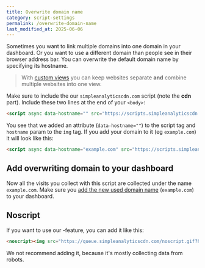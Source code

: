 ```yaml
---
title: Overwrite domain name
category: script-settings
permalink: /overwrite-domain-name
last_modified_at: 2025-06-06
---
```


Sometimes you want to link multiple domains into one domain in your dashboard. Or you want to use a different domain than people see in their browser address bar. You can overwrite the default domain name by specifying its hostname.

> With [custom views](/custom-views) you can keep websites separate **and** combine multiple websites into one view.

Make sure to include the our `simpleanalyticscdn.com` script (note the **cdn** part). Include these two lines at the end of your `<body>`:

<!-- prettier-ignore -->
```html
<script async data-hostname="" src="https://scripts.simpleanalyticscdn.com/latest.js"></script>
```

You see that we added an attribute (`data-hostname=""`) to the script tag and `hostname` param to the `img` tag. If you add your domain to it (eg `example.com`) it will look like this:

<!-- prettier-ignore -->
```html
<script async data-hostname="example.com" src="https://scripts.simpleanalyticscdn.com/latest.js"></script>
```

## Add overwriting domain to your dashboard

Now all the visits you collect with this script are collected under the name `example.com`. Make sure you [add the new used domain name](https://simpleanalytics.com/websites/add) (`example.com`) to your dashboard.

## Noscript

If you want to use our <noscript>-feature, you can add it like this:

<!-- prettier-ignore -->
```html
<noscript><img src="https://queue.simpleanalyticscdn.com/noscript.gif?hostname=example.com" alt="" referrerpolicy="no-referrer-when-downgrade" /></noscript>
```

We not recommend adding it, because it's mostly collecting data from robots.
